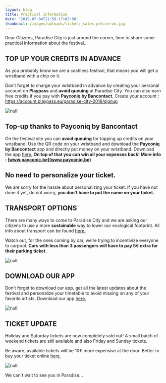 ```yaml
---
layout: blog
title: Practical information
date: '2019-07-04T21:58:17+02:00'
thumbnail: /images/uploads/tickets_sales-petitervb.jpg
---
```

Dear Citizens, Paradise City is just around the corner, time to share some practical information about the festival...

## TOP UP YOUR CREDITS IN ADVANCE

As you probably know we are a cashless festival, that means you will get a wristband with a chip on it.

Don’t forget to charge your wristband in advance by creating your personal account on **Playpass** and **avoid queuing** at Paradise City. You can also earn free credits if you pay with **Payconiq by Bancontact.**
Create your account : <https://account.playpass.eu/paradise-city-2019/signup>

![null](/images/uploads/payconiq1website.jpg)

## Top-up thanks to Payconiq by Bancontact

On the festival site you can **avoid queuing** for topping up credits on your wristband. Use the QR code on your wristband and download the **Payconiq by Bancontact** app and directly put money on your wristband. Download the app [here.](https://paradisecity.be/news/download-the-payconiq-app-and-get-some-major-advantages/)
**On top of that you can win all your expenses back! More info : [www.payconic.be](www.payconiq.be)**

## No need to personalize your ticket.

We are sorry for the hassle about personalizing your ticket. If you have not done it yet, do not worry, **you don’t have to put the name on your ticket.**

## TRANSPORT OPTIONS

There are many ways to come to Paradise City and we are asking our citizens to use a more **sustainable** way to lower our ecological footprint.
All info about transport can be found [here.](https://paradisecity.be/transport)

Watch out, for the ones coming by car, we’re trying to incentivize everyone to carpool. **Cars with less than 3 passengers will have to pay 5€ extra for their parking ticket.**

![null](/images/uploads/buswebsite.jpg)

## DOWNLOAD OUR APP

Don’t forget to download our app, get all the latest updates about the festival and personalize your timetable to avoid missing on any of your favorite artists. Download our app [here.](https://paradisecity.be/news/paradise-city-app/)

![null](/images/uploads/appic.jpg)

## TICKET UPDATE

Holiday and Saturday tickets are now completely sold out! 
A small batch of weekend tickets are still available and also Friday and Sunday tickets. 

Be aware, available tickets will be 10€ more expensive at the door. Better to buy your ticket online [here.](https://shop.paylogic.com/124808/17501/tickets)

![null](/images/uploads/tickets-sales-1-–-6-copie.jpg)

We can't wait to see you in Paradise...
